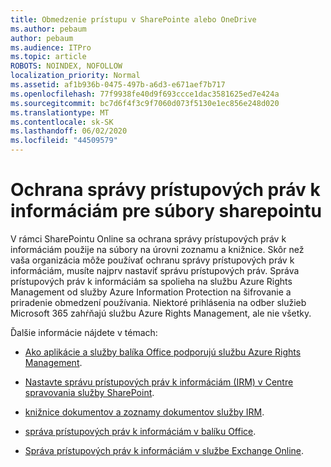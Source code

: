 ```yaml
---
title: Obmedzenie prístupu v SharePointe alebo OneDrive
ms.author: pebaum
author: pebaum
ms.audience: ITPro
ms.topic: article
ROBOTS: NOINDEX, NOFOLLOW
localization_priority: Normal
ms.assetid: af1b936b-0475-497b-a6d3-e671aef7b717
ms.openlocfilehash: 77f9938fe40d9f693ccce1dac3581625ed7e424a
ms.sourcegitcommit: bc7d6f4f3c9f7060d073f5130e1ec856e248d020
ms.translationtype: MT
ms.contentlocale: sk-SK
ms.lasthandoff: 06/02/2020
ms.locfileid: "44509579"
---
```

# <a name="irm-protection-to-sharepoint-files"></a>Ochrana správy prístupových práv k informáciám pre súbory sharepointu


V rámci SharePointu Online sa ochrana správy prístupových práv k informáciám použije na súbory na úrovni zoznamu a knižnice. Skôr než vaša organizácia môže používať ochranu správy prístupových práv k informáciám, musíte najprv nastaviť správu prístupových práv. Správa prístupových práv k informáciám sa spolieha na službu Azure Rights Management od služby Azure Information Protection na šifrovanie a priradenie obmedzení používania. Niektoré prihlásenia na odber služieb Microsoft 365 zahŕňajú službu Azure Rights Management, ale nie všetky. 

Ďalšie informácie nájdete v témach:

- [Ako aplikácie a služby balíka Office podporujú službu Azure Rights Management](https://docs.microsoft.com/azure/information-protection/understand-explore/office-apps-services-support).

- [Nastavte správu prístupových práv k informáciám (IRM) v Centre spravovania služby SharePoint](https://docs.microsoft.com/microsoft-365/compliance/set-up-irm-in-sp-admin-center).

- [knižnice dokumentov a zoznamy dokumentov služby IRM](https://docs.microsoft.com/microsoft-365/compliance/set-up-irm-in-sp-admin-center#irm-enable-sharepoint-document-libraries-and-lists).

- [správa prístupových práv k informáciám v balíku Office](https://support.office.com/Article/Information-Rights-Management-in-Office-c7a70797-6b1e-493f-acf7-92a39b85e30c).

- [Správa prístupových práv k informáciám v službe Exchange Online](https://docs.microsoft.com/microsoft-365/compliance/information-rights-management-in-exchange-online).



